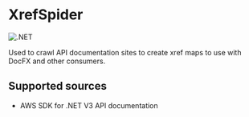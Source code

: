 # XrefSpider

![.NET](https://github.com/jonathanpotts/XrefService/workflows/.NET/badge.svg)

Used to crawl API documentation sites to create xref maps to use with DocFX and other consumers.

## Supported sources

* AWS SDK for .NET V3 API documentation
